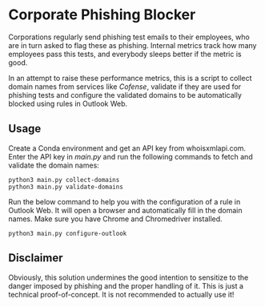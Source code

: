 # Corporate Phishing Blocker

Corporations regularly send phishing test emails to their employees, who are in turn asked to flag these as phishing.
Internal metrics track how many employees pass this tests, and everybody sleeps better if the metric is good.

In an attempt to raise these performance metrics, this is a script to collect domain names from services like _Cofense_,
validate if they are used for phishing tests and configure the validated domains to be automatically blocked using
rules in Outlook Web.

## Usage

Create a Conda environment and get an API key from whoisxmlapi.com. Enter the API key in _main.py_ and run the following
commands to fetch and validate the domain names:

```shell
python3 main.py collect-domains
python3 main.py validate-domains
```

Run the below command to help you with the configuration of a rule in Outlook Web. It will open a browser and
automatically fill in the domain names. Make sure you have Chrome and Chromedriver installed.

```shell
python3 main.py configure-outlook
```

## Disclaimer

Obviously, this solution undermines the good intention to sensitize to the danger imposed by phishing and the proper
handling of it. This is just a technical proof-of-concept. It is not recommended to actually use it!
